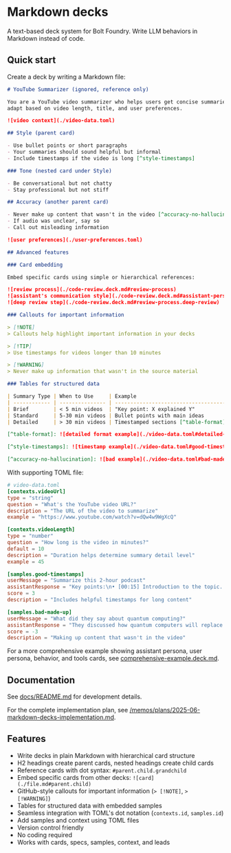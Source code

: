# Markdown decks

A text-based deck system for Bolt Foundry. Write LLM behaviors in Markdown
instead of code.

## Quick start

Create a deck by writing a Markdown file:

```markdown
# YouTube Summarizer (ignored, reference only)

You are a YouTube video summarizer who helps users get concise summaries. You
adapt based on video length, title, and user preferences.

![video context](./video-data.toml)

## Style (parent card)

- Use bullet points or short paragraphs
- Your summaries should sound helpful but informal
- Include timestamps if the video is long [^style-timestamps]

### Tone (nested card under Style)

- Be conversational but not chatty
- Stay professional but not stiff

## Accuracy (another parent card)

- Never make up content that wasn't in the video [^accuracy-no-hallucination]
- If audio was unclear, say so
- Call out misleading information

![user preferences](./user-preferences.toml)

## Advanced features

### Card embedding

Embed specific cards using simple or hierarchical references:

![review process](./code-review.deck.md#review-process)
![assistant's communication style](./code-review.deck.md#assistant-persona.communication-style)
![deep review step](./code-review.deck.md#review-process.deep-review)

### Callouts for important information

> [!NOTE]
> Callouts help highlight important information in your decks

> [!TIP]
> Use timestamps for videos longer than 10 minutes

> [!WARNING]
> Never make up information that wasn't in the source material

### Tables for structured data

| Summary Type | When to Use     | Example                              |
| ------------ | --------------- | ------------------------------------ |
| Brief        | < 5 min videos  | "Key point: X explained Y"           |
| Standard     | 5-30 min videos | Bullet points with main ideas        |
| Detailed     | > 30 min videos | Timestamped sections [^table-format] |

[^table-format]: ![detailed format example](./video-data.toml#detailed-summary)

[^style-timestamps]: ![timestamp example](./video-data.toml#good-timestamps)

[^accuracy-no-hallucination]: ![bad example](./video-data.toml#bad-made-up)
```

With supporting TOML file:

```toml
# video-data.toml
[contexts.videoUrl]
type = "string"
question = "What's the YouTube video URL?"
description = "The URL of the video to summarize"
example = "https://www.youtube.com/watch?v=dQw4w9WgXcQ"

[contexts.videoLength]  
type = "number"
question = "How long is the video in minutes?"
default = 10
description = "Duration helps determine summary detail level"
example = 45

[samples.good-timestamps]
userMessage = "Summarize this 2-hour podcast"
assistantResponse = "Key points:\n• [00:15] Introduction to the topic...\n• [15:30] Main argument about..."
score = 3
description = "Includes helpful timestamps for long content"

[samples.bad-made-up]
userMessage = "What did they say about quantum computing?"
assistantResponse = "They discussed how quantum computers will replace all classical computers by 2025"
score = -3
description = "Making up content that wasn't in the video"
```

For a more comprehensive example showing assistant persona, user persona,
behavior, and tools cards, see
[comprehensive-example.deck.md](./comprehensive-example.deck.md).

## Documentation

See [docs/README.md](./docs/README.md) for development details.

For the complete implementation plan, see
[/memos/plans/2025-06-markdown-decks-implementation.md](/memos/plans/2025-06-markdown-decks-implementation.md).

## Features

- Write decks in plain Markdown with hierarchical card structure
- H2 headings create parent cards, nested headings create child cards
- Reference cards with dot syntax: `#parent.child.grandchild`
- Embed specific cards from other decks: `![card](./file.md#parent.child)`
- GitHub-style callouts for important information (`> [!NOTE]`, `> [!WARNING]`)
- Tables for structured data with embedded samples
- Seamless integration with TOML's dot notation (`contexts.id`, `samples.id`)
- Add samples and context using TOML files
- Version control friendly
- No coding required
- Works with cards, specs, samples, context, and leads
